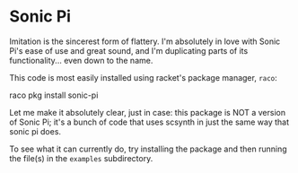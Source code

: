# Sonic Pi

Imitation is the sincerest form of flattery. I'm absolutely in love with
Sonic Pi's ease of use and great sound, and I'm duplicating parts of its
functionality... even down to the name.

This code is most easily installed using racket's package manager, `raco`:

raco pkg install sonic-pi

Let me make it absolutely clear, just in case: this package is NOT a
version of Sonic Pi; it's a bunch of code that uses scsynth in just the
same way that sonic pi does.

To see what it can currently do, try installing the package and then
running the file(s) in the `examples` subdirectory.
